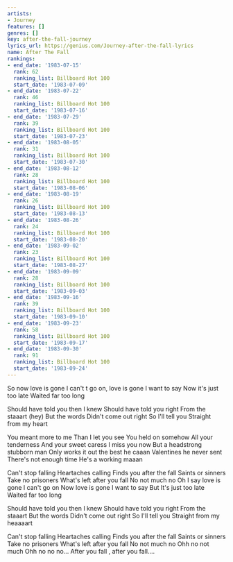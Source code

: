 ```yaml
---
artists:
- Journey
features: []
genres: []
key: after-the-fall-journey
lyrics_url: https://genius.com/Journey-after-the-fall-lyrics
name: After The Fall
rankings:
- end_date: '1983-07-15'
  rank: 62
  ranking_list: Billboard Hot 100
  start_date: '1983-07-09'
- end_date: '1983-07-22'
  rank: 46
  ranking_list: Billboard Hot 100
  start_date: '1983-07-16'
- end_date: '1983-07-29'
  rank: 39
  ranking_list: Billboard Hot 100
  start_date: '1983-07-23'
- end_date: '1983-08-05'
  rank: 31
  ranking_list: Billboard Hot 100
  start_date: '1983-07-30'
- end_date: '1983-08-12'
  rank: 28
  ranking_list: Billboard Hot 100
  start_date: '1983-08-06'
- end_date: '1983-08-19'
  rank: 26
  ranking_list: Billboard Hot 100
  start_date: '1983-08-13'
- end_date: '1983-08-26'
  rank: 24
  ranking_list: Billboard Hot 100
  start_date: '1983-08-20'
- end_date: '1983-09-02'
  rank: 23
  ranking_list: Billboard Hot 100
  start_date: '1983-08-27'
- end_date: '1983-09-09'
  rank: 28
  ranking_list: Billboard Hot 100
  start_date: '1983-09-03'
- end_date: '1983-09-16'
  rank: 39
  ranking_list: Billboard Hot 100
  start_date: '1983-09-10'
- end_date: '1983-09-23'
  rank: 58
  ranking_list: Billboard Hot 100
  start_date: '1983-09-17'
- end_date: '1983-09-30'
  rank: 91
  ranking_list: Billboard Hot 100
  start_date: '1983-09-24'
---
```

So now love is gone
I can't t go on, love is gone
I want to say
Now it's just too late
Waited far too long


Should have told you then I knew
Should have told you right
From the staaart (hey)
But the words
Didn't come out right
So I'll tell you
Straight from my heart


You meant more to me
Than I let you see
You held on somehow
All your tenderness
And your sweet caress
I miss you now
But a headstrong stubborn man
Only works it out the best he caaan
Valentines he never sent
There's not enough time
He's a working maaan


Can't stop falling
Heartaches calling
Finds you after the fall
Saints or sinners
Take no prisoners
What's left after you fall
No not much no
Oh I say love is gone
I can't go on
Now love is gone
I want to say
But It's just too late
Waited far too long


Should have told you then I knew
Should have told you right
From the staaart
But the words
Didn't come out right
So I'll tell you
Straight from my heaaaart


Can't stop falling
Heartaches calling
Finds you after the fall
Saints or sinners
Take no prisoners
What's left after you fall
No not much no
Ohh no not much
Ohh no no no...
After you fall ,  after you fall....
